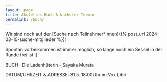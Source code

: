 ```yaml
---
layout: page
title: Akutelles Buch & Nächster Termin
permalink: /buch/
---
```




Wir sind noch auf der [Suche nach Teilnehmer*Innen]({% post_url 2024-03-10-suche-mitglieder %})!


Spontan vorbeikommen ist immer möglich, so lange noch ein Sessel in der Runde frei ist :)

BUCH : Die Ladenhüterin - Sayaka Murata

DATUM/UHRZEIT & ADRESSE: 31.5. 18:00Uhr im Vox Libri